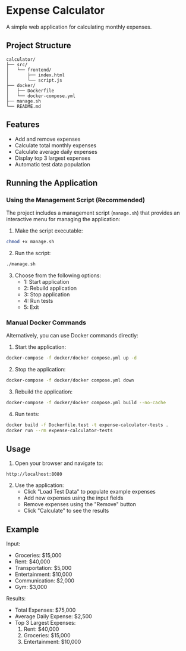 # Expense Calculator

A simple web application for calculating monthly expenses.

## Project Structure

```
calculator/
├── src/
│   └── frontend/
│       ├── index.html
│       └── script.js
├── docker/
│   ├── Dockerfile
│   └── docker-compose.yml
├── manage.sh
└── README.md
```

## Features

- Add and remove expenses
- Calculate total monthly expenses
- Calculate average daily expenses
- Display top 3 largest expenses
- Automatic test data population

## Running the Application

### Using the Management Script (Recommended)

The project includes a management script (`manage.sh`) that provides an interactive menu for managing the application:

1. Make the script executable:
```bash
chmod +x manage.sh
```

2. Run the script:
```bash
./manage.sh
```

3. Choose from the following options:
   - 1: Start application
   - 2: Rebuild application
   - 3: Stop application
   - 4: Run tests
   - 5: Exit

### Manual Docker Commands

Alternatively, you can use Docker commands directly:

1. Start the application:
```bash
docker-compose -f docker/docker compose.yml up -d
```

2. Stop the application:
```bash
docker-compose -f docker/docker compose.yml down
```

3. Rebuild the application:
```bash
docker-compose -f docker/docker compose.yml build --no-cache
```

4. Run tests:
```bash
docker build -f Dockerfile.test -t expense-calculator-tests .
docker run --rm expense-calculator-tests
```

## Usage

1. Open your browser and navigate to:
```
http://localhost:8080
```

2. Use the application:
   - Click "Load Test Data" to populate example expenses
   - Add new expenses using the input fields
   - Remove expenses using the "Remove" button
   - Click "Calculate" to see the results

## Example

Input:
- Groceries: $15,000
- Rent: $40,000
- Transportation: $5,000
- Entertainment: $10,000
- Communication: $2,000
- Gym: $3,000

Results:
- Total Expenses: $75,000
- Average Daily Expense: $2,500
- Top 3 Largest Expenses:
  1. Rent: $40,000
  2. Groceries: $15,000
  3. Entertainment: $10,000 